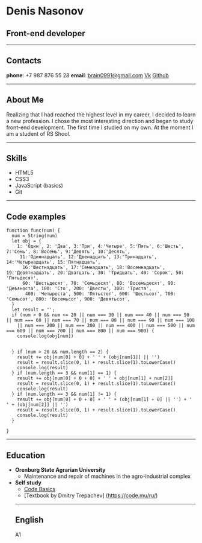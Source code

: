 # Denis Nasonov
## Front-end developer
***
## Contacts
__phone__: +7 987 876 55 28
__email__: brain0991@gmail.com
[Vk](https://vk.com/id21221373)
[Github](https://github.com/denis0991)
***
## About Me 
Realizing that I had reached the highest level in my career, I decided to learn a new profession. I chose the most interesting direction and began to study front-end development. The first time I studied on my own. At the moment I am a student of RS Shool.
***
## Skills
* HTML5
* CSS3
* JavaScript (basics)
* Git
***
## Code examples
```
function func(num) {
  num = String(num)
  let obj = {
    1: 'Один', 2: 'Два', 3:'Три', 4:'Четыре', 5:'Пять', 6:'Шесть', 7:'Семь', 8:'Восемь', 9:'Девять', 10:'Десять',
     11:'Одиннадцать', 12:'Двенадцать', 13:'Тринадцать', 14:'Четырнадцать', 15:'Пятнадцать',
      16:'Шестнадцать', 17:'Семнадцать', 18:'Восемнадцать', 19:'Девятнадцать', 20:'Дватцать', 30: 'Тридцать', 40: 'Сорок', 50: 'Пятьдесят',
      60: 'Шестьдесят', 70: 'Семьдесят', 80: 'Восемьдесят', 90: 'Девяноста', 100: 'Сто', 200: 'Двести', 300: 'Триста',
       400: 'Четыреста', 500: 'Пятьстот', 600: 'Шестьсот', 700: 'Семьсот', 800: 'Восемьсот', 900: 'Девятьсот',
  }
  let result = '';
  if (num > 0 && num <= 20 || num === 30 || num === 40 || num === 50 || num === 60 || num === 70 || num === 80 || num === 90 || num === 100
    || num === 200 || num === 300 || num === 400 || num === 500 || num === 600 || num === 700 || num === 800 || num === 900) {
    console.log(obj[num])
    
    
  } if (num > 20 && num.length == 2) {
    result += obj[num[0] + 0] + ' ' + (obj[num[1]] || '')
    result = result.slice(0, 1) + result.slice(1).toLowerCase()
    console.log(result)
  } if (num.length == 3 && num[1] == 1) {
    result += obj[num[0] + 0 + 0] + ' ' + obj[num[1] + num[2]]
    result = result.slice(0, 1) + result.slice(1).toLowerCase()
    console.log(result)
  } if (num.length == 3 && num[1] != 1) {
    result += obj[num[0] + 0 + 0] + ' ' + (obj[num[1] + 0] || '') + ' ' + (obj[num[2]] || '')
    result = result.slice(0, 1) + result.slice(1).toLowerCase()
    console.log(result)
  }
  
}
```
***
## Education 
* __Orenburg State Agrarian University__
    * Maintenance and repair of machines in the agro-industrial complex
* __Self study__
    * [Code Basics](https://code-basics.com/ru)  
    * [Textbook by Dmitry Trepachev] (https://code.mu/ru/)
    ***
    ## English
    A1